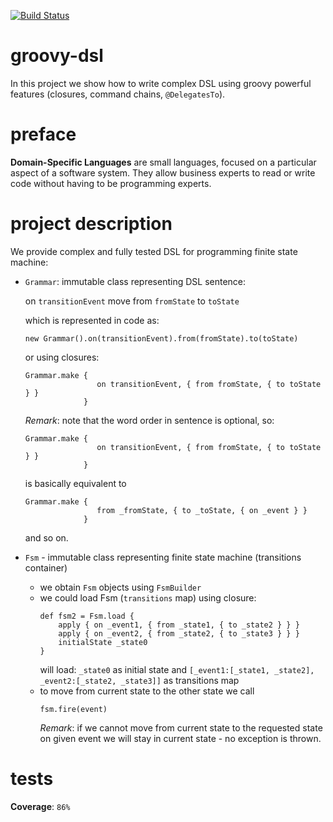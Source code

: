 [![Build Status](https://travis-ci.com/PolomskiBartlomiej/groovy-dsl.svg?token=PwyvjePQ7aiAX51hSYLE&branch=master)](https://travis-ci.com/PolomskiBartlomiej/groovy-dsl)

# groovy-dsl
In this project we show how to write complex DSL using groovy powerful
features (closures, command chains, `@DelegatesTo`).

# preface
**Domain-Specific Languages** are small languages, focused on a particular 
aspect of a software system. They allow business experts to read or 
write code without having to be programming experts.

# project description
We provide complex and fully tested DSL for programming finite state 
machine:
* `Grammar`: immutable class representing DSL sentence:

    on `transitionEvent` move from `fromState` to `toState`
    
    which is represented in code as:
    ```
    new Grammar().on(transitionEvent).from(fromState).to(toState)
    ```
    or using closures:
    ```
    Grammar.make {
                    on transitionEvent, { from fromState, { to toState } }
                 }
    ```
    _Remark_: note that the word order in sentence is optional, so:
    ```
    Grammar.make {
                    on transitionEvent, { from fromState, { to toState } }
                 }    
    ```
    is basically equivalent to
    ```
    Grammar.make {
                    from _fromState, { to _toState, { on _event } }
                 }
    ```
    and so on.
    
* `Fsm` - immutable class representing finite state machine 
(transitions container)
    * we obtain `Fsm` objects using `FsmBuilder`
    * we could load Fsm (`transitions` map) using closure:
        ```
        def fsm2 = Fsm.load {
            apply { on _event1, { from _state1, { to _state2 } } }
            apply { on _event2, { from _state2, { to _state3 } } }
            initialState _state0
        }        
        ```
        will load: `_state0` as initial state and 
        `[_event1:[_state1, _state2], _event2:[_state2, _state3]]`
        as transitions map
    * to move from current state to the other state we call
        ```
        fsm.fire(event)
        ```
        _Remark_: if we cannot move from current state to the requested
        state on given event we will stay in current state - no exception
        is thrown.
    
# tests
**Coverage**: `86%`